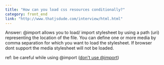 ```yaml
---
title: "How can you load css resources conditionally?"
category: front_end
link: "http://www.thatjsdude.com/interview/html.html"
---
```

Answer: @import allows you to load/ import stylesheet by using a path (uri) representing the location of the file. You can define one or more media by comma separation for which you want to load the stylesheet. If browser dont support the media stylesheet will not be loaded.

ref: be careful while using @import ([don't use @import](http://www.stevesouders.com/blog/2009/04/09/dont-use-import/))
